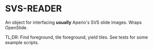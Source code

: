# SVS-READER

An object for interfacing __usually__ Aperio's SVS slide images. Wraps OpenSlide.

TL;DR:
Find foreground, tile foreground, yield tiles. See tests for some example scripts.
